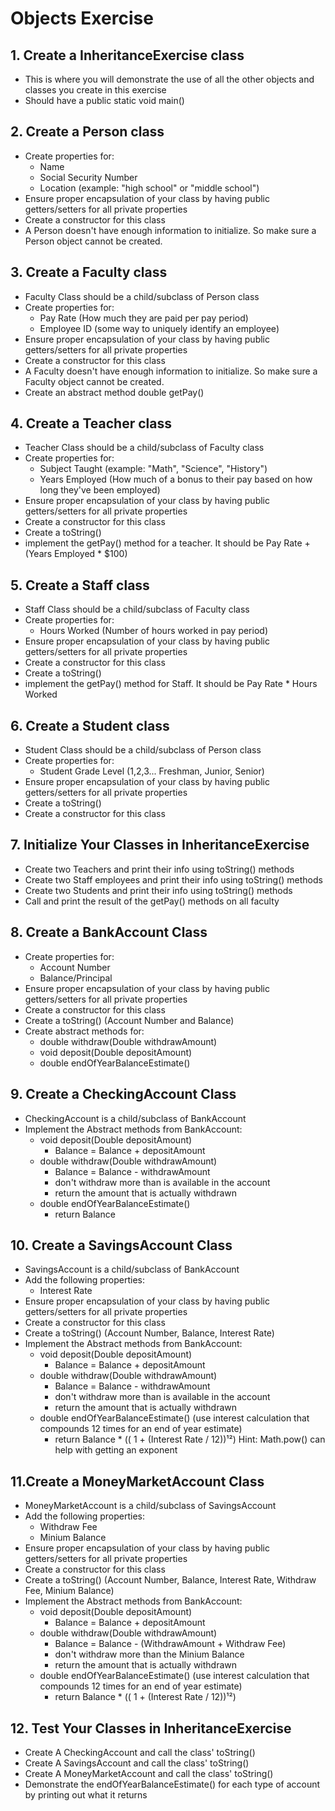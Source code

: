 # Objects Exercise
## 1. Create a InheritanceExercise class
* This is where you will demonstrate the use of all the other objects and classes you create in this exercise
* Should have a public static void main()

## 2. Create a Person class
* Create properties for:
    * Name
    * Social Security Number
    * Location (example: "high school" or "middle school")
* Ensure proper encapsulation of your class by having public getters/setters for all private properties
* Create a constructor for this class
* A Person doesn't have enough information to initialize. So make sure a Person object cannot be created.

## 3. Create a Faculty class
* Faculty Class should be a child/subclass of Person class
* Create properties for:
    * Pay Rate (How much they are paid per pay period)
    * Employee ID (some way to uniquely identify an employee)
* Ensure proper encapsulation of your class by having public getters/setters for all private properties
* Create a constructor for this class
* A Faculty doesn't have enough information to initialize. So make sure a Faculty object cannot be created.
* Create an abstract method double getPay()

## 4. Create a Teacher class
* Teacher Class should be a child/subclass of Faculty class
* Create properties for:
    * Subject Taught (example: "Math", "Science", "History")
    * Years Employed (How much of a bonus to their pay based on how long they've been employed)
* Ensure proper encapsulation of your class by having public getters/setters for all private properties
* Create a constructor for this class
* Create a toString()
* implement the getPay() method for a teacher. It should be Pay Rate + (Years Employed * $100)

## 5. Create a Staff class
* Staff Class should be a child/subclass of Faculty class
* Create properties for:
    * Hours Worked (Number of hours worked in pay period)
* Ensure proper encapsulation of your class by having public getters/setters for all private properties
* Create a constructor for this class
* Create a toString()
* implement the getPay() method for Staff. It should be Pay Rate * Hours Worked

## 6. Create a Student class
* Student Class should be a child/subclass of Person class
* Create properties for:
    * Student Grade Level (1,2,3... Freshman, Junior, Senior)
* Ensure proper encapsulation of your class by having public getters/setters for all private properties
* Create a toString()
* Create a constructor for this class

## 7. Initialize Your Classes in InheritanceExercise
* Create two Teachers and print their info using toString() methods
* Create two Staff employees and print their info using toString() methods
* Create two Students and print their info using toString() methods
* Call and print the result of the getPay() methods on all faculty

## 8. Create a BankAccount Class
* Create properties for:
  * Account Number 
  * Balance/Principal
* Ensure proper encapsulation of your class by having public getters/setters for all private properties
* Create a constructor for this class
* Create a toString() (Account Number and Balance)
* Create abstract methods for:
  * double withdraw(Double withdrawAmount) 
  * void deposit(Double depositAmount)
  * double endOfYearBalanceEstimate()
  
## 9. Create a CheckingAccount Class
* CheckingAccount is a child/subclass of BankAccount
* Implement the Abstract methods from BankAccount:
  * void deposit(Double depositAmount)
    * Balance = Balance + depositAmount
  * double withdraw(Double withdrawAmount)
    * Balance = Balance - withdrawAmount
    * don't withdraw more than is available in the account
    * return the amount that is actually withdrawn
  * double endOfYearBalanceEstimate()
    * return Balance
    
## 10. Create a SavingsAccount Class
* SavingsAccount is a child/subclass of BankAccount
* Add the following properties:
  * Interest Rate
* Ensure proper encapsulation of your class by having public getters/setters for all private properties
* Create a constructor for this class
* Create a toString() (Account Number, Balance, Interest Rate)
* Implement the Abstract methods from BankAccount:
    * void deposit(Double depositAmount)
        * Balance = Balance + depositAmount
    * double withdraw(Double withdrawAmount)
        * Balance = Balance - withdrawAmount
        * don't withdraw more than is available in the account
        * return the amount that is actually withdrawn
    * double endOfYearBalanceEstimate()  (use interest calculation that compounds 12 times for an end of year estimate)
        * return Balance * (( 1 + (Interest Rate / 12))¹²)  Hint: Math.pow() can help with getting an exponent

## 11.Create a MoneyMarketAccount Class
* MoneyMarketAccount is a child/subclass of SavingsAccount
* Add the following properties:
  * Withdraw Fee
  * Minium Balance
* Ensure proper encapsulation of your class by having public getters/setters for all private properties
* Create a constructor for this class
* Create a toString() (Account Number, Balance, Interest Rate, Withdraw Fee, Minium Balance)
* Implement the Abstract methods from BankAccount:
    * void deposit(Double depositAmount)
        * Balance = Balance + depositAmount
    * double withdraw(Double withdrawAmount)
        * Balance = Balance - (WithdrawAmount + Withdraw Fee) 
        * don't withdraw more than the Minium Balance
        * return the amount that is actually withdrawn
  * double endOfYearBalanceEstimate()  (use interest calculation that compounds 12 times for an end of year estimate)
      * return Balance * (( 1 + (Interest Rate / 12))¹²)

## 12. Test Your Classes in InheritanceExercise
* Create A CheckingAccount and call the class' toString()
* Create A SavingsAccount and call the class' toString()
* Create A MoneyMarketAccount and call the class' toString()
* Demonstrate the endOfYearBalanceEstimate() for each type of account by printing out what it returns